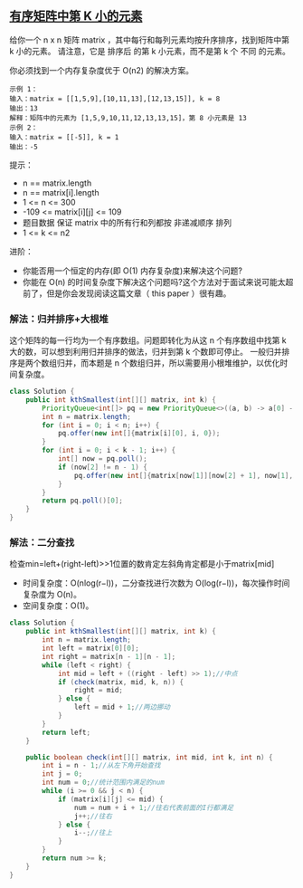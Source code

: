 ## [有序矩阵中第 K 小的元素](https://leetcode.cn/problems/kth-smallest-element-in-a-sorted-matrix/description/)

给你一个 n x n 矩阵 matrix ，其中每行和每列元素均按升序排序，找到矩阵中第 k 小的元素。
请注意，它是 排序后 的第 k 小元素，而不是第 k 个 不同 的元素。

你必须找到一个内存复杂度优于 O(n2) 的解决方案。

````
示例 1：
输入：matrix = [[1,5,9],[10,11,13],[12,13,15]], k = 8
输出：13
解释：矩阵中的元素为 [1,5,9,10,11,12,13,13,15]，第 8 小元素是 13
示例 2：
输入：matrix = [[-5]], k = 1
输出：-5
````

提示：
- n == matrix.length
- n == matrix[i].length
- 1 <= n <= 300
- -109 <= matrix[i][j] <= 109
- 题目数据 保证 matrix 中的所有行和列都按 非递减顺序 排列
- 1 <= k <= n2


进阶：
- 你能否用一个恒定的内存(即 O(1) 内存复杂度)来解决这个问题?
- 你能在 O(n) 的时间复杂度下解决这个问题吗?这个方法对于面试来说可能太超前了，但是你会发现阅读这篇文章（ this paper ）很有趣。

### 解法：归并排序+大根堆
这个矩阵的每一行均为一个有序数组。问题即转化为从这 n 个有序数组中找第 k 大的数，可以想到利用归并排序的做法，归并到第 k 个数即可停止。
一般归并排序是两个数组归并，而本题是 n 个数组归并，所以需要用小根堆维护，以优化时间复杂度。
````java
class Solution {
    public int kthSmallest(int[][] matrix, int k) {
        PriorityQueue<int[]> pq = new PriorityQueue<>((a, b) -> a[0] - b[0]);
        int n = matrix.length;
        for (int i = 0; i < n; i++) {
            pq.offer(new int[]{matrix[i][0], i, 0});
        }
        for (int i = 0; i < k - 1; i++) {
            int[] now = pq.poll();
            if (now[2] != n - 1) {
                pq.offer(new int[]{matrix[now[1]][now[2] + 1], now[1], now[2] + 1});
            }
        }
        return pq.poll()[0];
    }
}
````

### 解法：二分查找
检查min=left+(right-left)>>1位置的数肯定左斜角肯定都是小于matrix[mid]
- 时间复杂度：O(nlog(r−l))，二分查找进行次数为 O(log(r−l))，每次操作时间复杂度为 O(n)。
- 空间复杂度：O(1)。
````java
class Solution {
    public int kthSmallest(int[][] matrix, int k) {
        int n = matrix.length;
        int left = matrix[0][0];
        int right = matrix[n - 1][n - 1];
        while (left < right) {
            int mid = left + ((right - left) >> 1);//中点
            if (check(matrix, mid, k, n)) {
                right = mid;
            } else {
                left = mid + 1;//两边挪动
            }
        }
        return left;
    }

    public boolean check(int[][] matrix, int mid, int k, int n) {
        int i = n - 1;//从左下角开始查找
        int j = 0;
        int num = 0;//统计范围内满足的num
        while (i >= 0 && j < n) {
            if (matrix[i][j] <= mid) {
                num = num + i + 1;//往右代表前面的I行都满足
                j++;//往右
            } else {
                i--;//往上
            }
        }
        return num >= k;
    }
}
````
